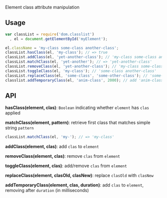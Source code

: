 Element class attribute manipulation

## Usage

```javascript
var classList = require('dom.classlist')
  , el = document.getElementById('myElement');

el.className = 'my-class some-class another-class';
classList.hasClass(el, 'my-class'); // => true
classList.addClass(el, 'yet-another-class'); // 'my-class some-class another-class yet-another-class'
classList.matchClass(el, 'yet-another'); // => 'yet-another-class'
classList.removeClass(el, 'yet-another-class'); // 'my-class some-class another-class'
classList.toggleClass(el, 'my-class'); // 'some-class another-class'
classList.replaceClass(el, 'some-class', 'some-other-class'); // 'some-other-class another-class'
classlist.addTemporaryClass(el, 'anim-class', 2000); // add 'anim-class' then remove after 2000ms
```

## API

**hasClass(element, clas)**: `Boolean` indicating whether `element` has `clas` applied

**matchClass(element, pattern)**: retrieve first class that matches simple string `pattern`

```javascript
classList.matchClass(el, 'my-'); // => 'my-class'
```

**addClass(element, clas)**: add `clas` to `element`

**removeClass(element, clas)**: remove `clas` from `element`

**toggleClass(element, clas)**: add/remove `clas` from `element`

**replaceClass(element, clasOld, clasNew)**: replace `clasOld` with `clasNew`

**addTemporaryClass(element, clas, duration)**: add `clas` to `element`, removing after `duration` (in milliseconds)